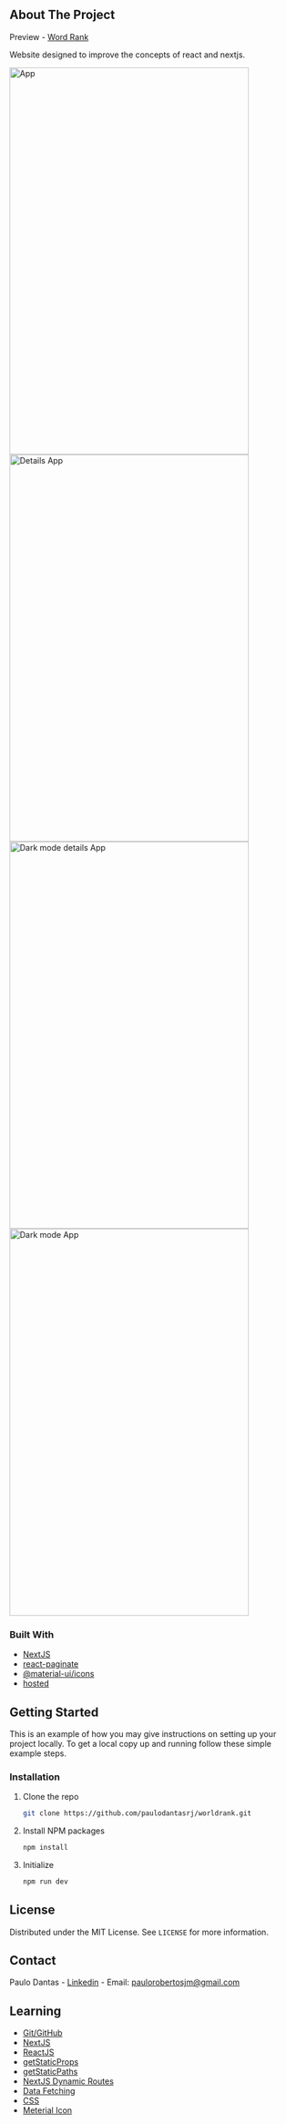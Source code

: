 <!-- ABOUT THE PROJECT -->

## About The Project

Preview - [Word Rank](https://worldrank.vercel.app/)

Website designed to improve the concepts of react and nextjs.



<img src="https://github.com/paulodantasrj/worldrank/blob/master/src/images/app.png" alt="App" width="420px" height="680px"><img src="https://github.com/paulodantasrj/worldrank/blob/master/src/images/app_details.png" alt="Details App" width="420px" height="680px"><img src="https://github.com/paulodantasrj/worldrank/blob/master/src/images/darkmode%20app.png" alt="Dark mode details App" width="420px" height="680px"><img src="https://github.com/paulodantasrj/worldrank/blob/master/src/images/app_details_darkmode.png" alt="Dark mode App" width="420px" height="680px">


### Built With

- [NextJS](https://nextjs.org/)
- [react-paginate](https://www.npmjs.com/package/react-paginate)
- [@material-ui/icons](https://material-ui.com/pt/components/material-icons/)
- [hosted](https://vercel.com/dashboard)

<!-- GETTING STARTED -->

## Getting Started

This is an example of how you may give instructions on setting up your project locally.
To get a local copy up and running follow these simple example steps.

### Installation

1. Clone the repo
   ```sh
   git clone https://github.com/paulodantasrj/worldrank.git
   ```
2. Install NPM packages
   ```sh
   npm install
   ```
3. Initialize
   ```sh
   npm run dev
   ```

<!-- LICENSE -->

## License

Distributed under the MIT License. See `LICENSE` for more information.

<!-- CONTACT -->

## Contact

Paulo Dantas - [Linkedin](https://www.linkedin.com/in/paulodantasjr/) - Email: paulorobertosjm@gmail.com

<!-- LEARNING -->

## Learning

- [Git/GitHub](https://git-scm.com/)
- [NextJS](https://nextjs.org/)
- [ReactJS](https://reactjs.org/)
- [getStaticProps](https://nextjs.org/learn/basics/data-fetching/two-forms)
- [getStaticPaths](https://nextjs.org/learn/basics/data-fetching/two-forms)
- [NextJS Dynamic Routes](https://nextjs.org/learn/basics/dynamic-routes/page-path-external-data)
- [Data Fetching](https://nextjs.org/docs/basic-features/data-fetching)
- [CSS](https://www.w3schools.com/css/)
- [Meterial Icon](https://material-ui.com/pt/components/material-icons/)
